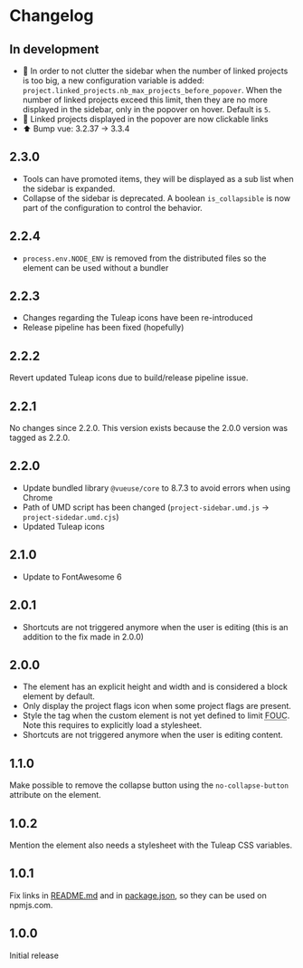 # Changelog

## In development

* 🚸 In order to not clutter the sidebar when the number of linked projects is too big,
  a new configuration variable is added: `project.linked_projects.nb_max_projects_before_popover`.
  When the number of linked projects exceed this limit, then they are no more displayed in the sidebar,
  only in the popover on hover. Default is `5`.
* 🐛 Linked projects displayed in the popover are now clickable links
* ⬆️ Bump vue: 3.2.37 -> 3.3.4

## 2.3.0

* Tools can have promoted items, they will be displayed as a sub list when the sidebar is expanded.
* Collapse of the sidebar is deprecated. A boolean `is_collapsible` is now part of the configuration to control the behavior.

## 2.2.4

* `process.env.NODE_ENV` is removed from the distributed files so the element can be used without a bundler

## 2.2.3

* Changes regarding the Tuleap icons have been re-introduced
* Release pipeline has been fixed (hopefully)

## 2.2.2

Revert updated Tuleap icons due to build/release pipeline issue.

## 2.2.1

No changes since 2.2.0. This version exists because the 2.0.0 version was tagged as 2.2.0.

## 2.2.0

* Update bundled library `@vueuse/core` to 8.7.3 to avoid errors when using Chrome
* Path of UMD script has been changed (`project-sidebar.umd.js` → `project-sidedar.umd.cjs`)
* Updated Tuleap icons

## 2.1.0

* Update to FontAwesome 6

## 2.0.1

* Shortcuts are not triggered anymore when the user is editing (this is an addition to the fix made in 2.0.0)

## 2.0.0

* The element has an explicit height and width and is considered a block element by default.
* Only display the project flags icon when some project flags are present.
* Style the tag when the custom element is not yet defined to limit <abbr title="flash of unstyled content">FOUC</abbr>.
Note this requires to explicitly load a stylesheet.
* Shortcuts are not triggered anymore when the user is editing content.

## 1.1.0

Make possible to remove the collapse button using the `no-collapse-button` attribute on the element.

## 1.0.2

Mention the element also needs a stylesheet with the Tuleap CSS variables.

## 1.0.1

Fix links in [README.md](./README.md) and in [package.json](./package.json), so they can be used on npmjs.com.

## 1.0.0

Initial release
